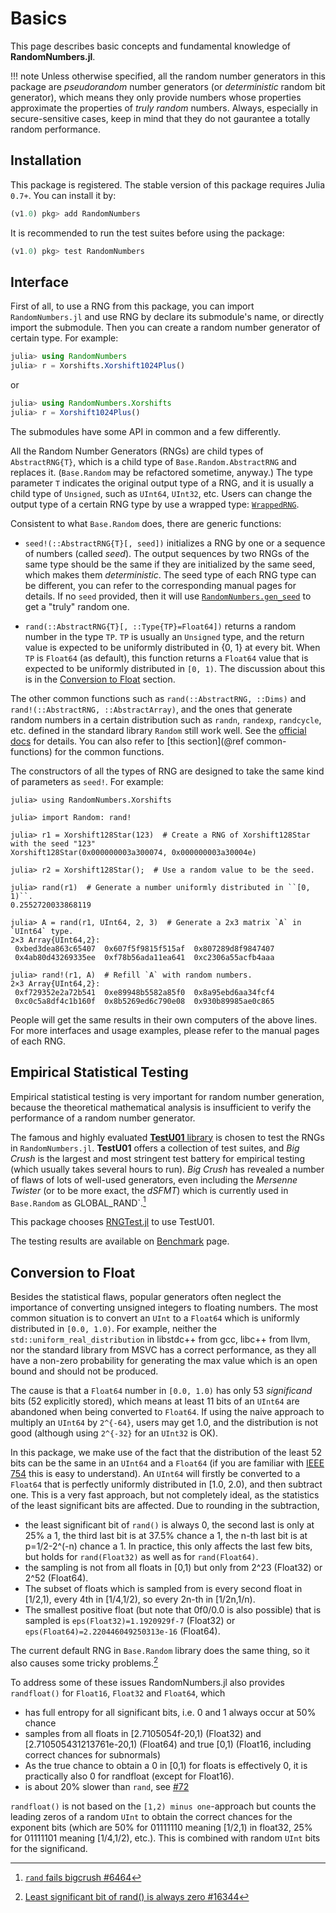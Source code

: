# Basics

This page describes basic concepts and fundamental knowledge of **RandomNumbers.jl**.

!!! note
    Unless otherwise specified, all the random number generators in this package are *pseudorandom* number
    generators (or *deterministic* random bit generator), which means they only provide numbers whose
    properties approximate the properties of *truly random* numbers. Always, especially in secure-sensitive
    cases, keep in mind that they do not gaurantee a totally random performance.

## Installation

This package is registered. The stable version of this package requires Julia `0.7+`. You can install it by:
```julia
(v1.0) pkg> add RandomNumbers
```

It is recommended to run the test suites before using the package:
```julia
(v1.0) pkg> test RandomNumbers
```

## Interface

First of all, to use a RNG from this package, you can import `RandomNumbers.jl` and use RNG by declare its
submodule's name, or directly import the submodule. Then you can create a random number generator of certain
type. For example:

```julia
julia> using RandomNumbers
julia> r = Xorshifts.Xorshift1024Plus()
```
or
```julia
julia> using RandomNumbers.Xorshifts
julia> r = Xorshift1024Plus()
```

The submodules have some API in common and a few differently.

All the Random Number Generators (RNGs) are child types of `AbstractRNG{T}`, which is a child type of
`Base.Random.AbstractRNG` and replaces it. (`Base.Random` may be refactored sometime, anyway.) The type
parameter `T` indicates the original output type of a RNG, and it is usually a child type of `Unsigned`, such
as `UInt64`, `UInt32`, etc. Users can change the output type of a certain RNG type by use a wrapped type:
[`WrappedRNG`](@ref).

Consistent to what `Base.Random` does, there are generic functions:

- `seed!(::AbstractRNG{T}[, seed])`
    initializes a RNG by one or a sequence of numbers (called *seed*). The output sequences by two RNGs of
    the same type should be the same if they are initialized by the same seed, which makes them
    *deterministic*. The seed type of each RNG type can be different, you can refer to the corresponding
    manual pages for details. If no `seed` provided, then it will use [`RandomNumbers.gen_seed`](@ref) to get
    a "truly" random one.

- `rand(::AbstractRNG{T}[, ::Type{TP}=Float64])`
    returns a random number in the type `TP`. `TP` is usually an `Unsigned` type, and the return value is
    expected to be uniformly distributed in {0, 1} at every bit. When `TP` is `Float64` (as default), this
    function returns a `Float64` value that is expected to be uniformly distributed in ``[0, 1)``. The
    discussion about this is in the [Conversion to Float](@ref) section.

The other common functions such as `rand(::AbstractRNG, ::Dims)` and `rand!(::AbstractRNG, ::AbstractArray)`,
and the ones that generate random numbers in a certain distribution such as `randn`, `randexp`, `randcycle`,
etc. defined in the standard library `Random` still work well.
See the [official docs](https://docs.julialang.org/en/latest/stdlib/Random/) for details. You can also refer
to [this section](@ref common-functions) for the common functions.

The constructors of all the types of RNG are designed to take the same kind of parameters as `seed!`. For example:

```jldoctest
julia> using RandomNumbers.Xorshifts

julia> import Random: rand!

julia> r1 = Xorshift128Star(123)  # Create a RNG of Xorshift128Star with the seed "123"
Xorshift128Star(0x000000003a300074, 0x000000003a30004e)

julia> r2 = Xorshift128Star();  # Use a random value to be the seed.

julia> rand(r1)  # Generate a number uniformly distributed in ``[0, 1)``.
0.2552720033868119

julia> A = rand(r1, UInt64, 2, 3)  # Generate a 2x3 matrix `A` in `UInt64` type.
2×3 Array{UInt64,2}:
 0xbed3dea863c65407  0x607f5f9815f515af  0x807289d8f9847407
 0x4ab80d43269335ee  0xf78b56ada11ea641  0xc2306a55acfb4aaa

julia> rand!(r1, A)  # Refill `A` with random numbers.
2×3 Array{UInt64,2}:
 0xf729352e2a72b541  0xe89948b5582a85f0  0x8a95ebd6aa34fcf4
 0xc0c5a8df4c1b160f  0x8b5269ed6c790e08  0x930b89985ae0c865
```

People will get the same results in their own computers of the above lines. For
more interfaces and usage examples, please refer to the manual pages of each RNG.


## Empirical Statistical Testing

Empirical statistical testing is very important for random number generation, because the theoretical
mathematical analysis is insufficient to verify the performance of a random number generator.

The famous and highly evaluated [**TestU01** library](http://simul.iro.umontreal.ca/testu01/tu01.html) is
chosen to test the RNGs in `RandomNumbers.jl`. **TestU01** offers a collection of test suites, and
*Big Crush* is the largest and most stringent test battery for empirical testing (which usually takes several
hours to run). *Big Crush* has revealed a number of flaws of lots of well-used generators, even including the
*Mersenne Twister* (or to be more exact, the *dSFMT*) which is currently used in `Base.Random` as
GLOBAL_RAND`.[^1]

This package chooses [RNGTest.jl](https://github.com/andreasnoack/RNGTest.jl) to use TestU01.

The testing results are available on [Benchmark](@ref) page.

[^1]:
    [`rand` fails bigcrush #6464](https://github.com/JuliaLang/julia/issues/6464)


## Conversion to Float

Besides the statistical flaws, popular generators often neglect the importance of converting unsigned
integers to floating numbers. The most common situation is to convert an `UInt` to a `Float64` which is
uniformly distributed in ``[0.0, 1.0)``. For example, neither the `std::uniform_real_distribution` in
libstdc++ from gcc, libc++ from llvm, nor the standard library from MSVC has a correct performance, as they
all have a non-zero probability for generating the max value which is an open bound and should not be
produced.

The cause is that a `Float64` number in ``[0.0, 1.0)`` has only 53 *significand* bits (52 explicitly stored),
which means at least 11 bits of an `UInt64` are abandoned when being converted to `Float64`. If using the
naive approach to multiply an `UInt64` by ``2^{-64}``, users may get 1.0, and the distribution is not good
(although using ``2^{-32}`` for an `UInt32` is OK).

In this package, we make use of the fact that the distribution of the least 52 bits can be the same in an
`UInt64` and a `Float64` (if you are familiar with
[IEEE 754](https://en.wikipedia.org/wiki/IEEE_floating_point) this is easy to understand). An `UInt64` will
firstly be converted to a `Float64` that is perfectly uniformly distributed in [1.0, 2.0), and then subtract
one. This is a very fast approach, but not completely ideal, as the statistics of the least significant bits
are affected. Due to rounding in the subtraction,

- the least significant bit of `rand()` is always 0, the second last is only at 25% a 1, the third last bit is at 37.5% chance a 1, the n-th last bit is at p=1/2-2^(-n) chance a 1. In practice, this only affects the last few bits, but holds for `rand(Float32)` as well as for `rand(Float64)`.
- the sampling is not from all floats in [0,1) but only from 2^23 (Float32) or 2^52 (Float64).
- The subset of floats which is sampled from is every second float in [1/2,1), every 4th in [1/4,1/2), so every 2n-th in [1/2n,1/n).
- The smallest positive float (but note that 0f0/0.0 is also possible) that is sampled is `eps(Float32)=1.1920929f-7` (Float32) or `eps(Float64)=2.220446049250313e-16` (Float64).

The current default RNG in `Base.Random` library does the same thing, so it also causes some tricky problems.[^2]

To address some of these issues RandomNumbers.jl also provides `randfloat()` for `Float16`, `Float32` and `Float64`,
which

- has full entropy for all significant bits, i.e. 0 and 1 always occur at 50% chance
- samples from all floats in [2.7105054f-20,1) (Float32) and [2.710505431213761e-20,1) (Float64) and true [0,1) (Float16, including correct chances for subnormals) 
- As the true chance to obtain a 0 in [0,1) for floats is effectively 0, it is practically also 0 for randfloat (except for Float16).
- is about 20% slower than `rand`, see [#72](https://github.com/sunoru/RandomNumbers.jl/issues/72)

`randfloat()` is not based on the `[1,2) minus one`-approach but counts the leading zeros of a random `UInt` to obtain
the correct chances for the exponent bits (which are 50% for 01111110 meaning [1/2,1) in float32, 25% for 01111101
meaning [1/4,1/2), etc.). This is combined with random `UInt` bits for the significand.

[^2]:
    [Least significant bit of rand() is always zero #16344](https://github.com/JuliaLang/julia/issues/16344)
